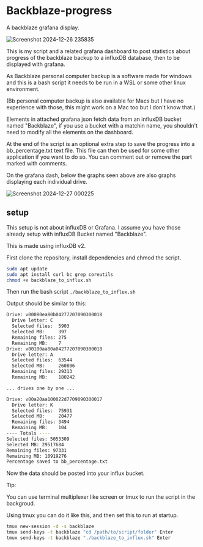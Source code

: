# Backblaze-progress

A backblaze grafana display.

![Screenshot 2024-12-26 235835](https://github.com/user-attachments/assets/e90aa52a-9a95-4c7e-850a-0831a7da1208)

This is my script and a related grafana dashboard to post statistics about progress of the backblaze backup to a influxDB database, then to be displayed with grafana.

As Backblaze personal computer backup is a software made for windows and this is a bash script it needs to be run in a WSL or some other linux environment.

(Bb personal computer backup is also available for Macs but I have no experience with those, this might work on a Mac too but I don't know that.)

Elements in attached grafana json fetch data from an influxDB bucket named "Backblaze", if you use a bucket with a matchin name, you shouldn't need to modify all the elements on the dashboard.

At the end of the script is an optional extra step to save the progress into a bb_percentage.txt text file.
This file can then be used for some other application if you want to do so.
You can comment out or remove the part marked with comments.

On the grafana dash, below the graphs seen above are also graphs displaying each individual drive.

![Screenshot 2024-12-27 000225](https://github.com/user-attachments/assets/d738dda0-7c38-49d3-94cb-44d2dbf6db24)

## setup

This setup is not about influxDB or Grafana. I assume you have those already setup with influxDB Bucket named "Backblaze".

This is made using influxDB v2.

First clone the repository, install dependencies and chmod the script.

```bash
sudo apt update
sudo apt install curl bc grep coreutils
chmod +x backblaze_to_influx.sh
```

Then run the bash script `./backblaze_to_influx.sh`

Output should be similar to this:

```bash
Drive: v00080ea80b04277207090300018
  Drive letter: C
  Selected files:  5903
  Selected MB:     397
  Remaining files: 275
  Remaining MB:    7
Drive: v00100aa80a04277207090300018
  Drive letter: A
  Selected files:  63544
  Selected MB:     260806
  Remaining files: 29313
  Remaining MB:    180242

... drives one by one ...

Drive: v00a20aa100022d7709090300017
  Drive letter: K
  Selected files:  75931
  Selected MB:     20477
  Remaining files: 3494
  Remaining MB:    104
---- Totals ----
Selected files: 5053309
Selected MB: 29517684
Remaining files: 97331
Remaining MB: 10919276
Percentage saved to bb_percentage.txt
```

Now the data should be posted into your influx bucket.

Tip:

You can use terminal multiplexer like screen or tmux to run the script in the backgroud.

Using tmux you can do it like this, and then set this to run at startup.

```bash
tmux new-session -d -s backblaze
tmux send-keys -t backblaze "cd /path/to/script/folder" Enter
tmux send-keys -t backblaze "./backblaze_to_influx.sh" Enter
```

